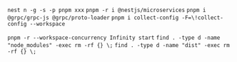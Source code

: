 `nest n -g -s -p pnpm xxx`
`pnpm -r i @nestjs/microservices`
`pnpm i @grpc/grpc-js @grpc/proto-loader`
`pnpm i collect-config -F=\!collect-config --workspace`

`pnpm -r --workspace-concurrency Infinity start`
`find . -type d -name "node_modules" -exec rm -rf {} \;`
`find . -type d -name "dist" -exec rm -rf {} \;`
